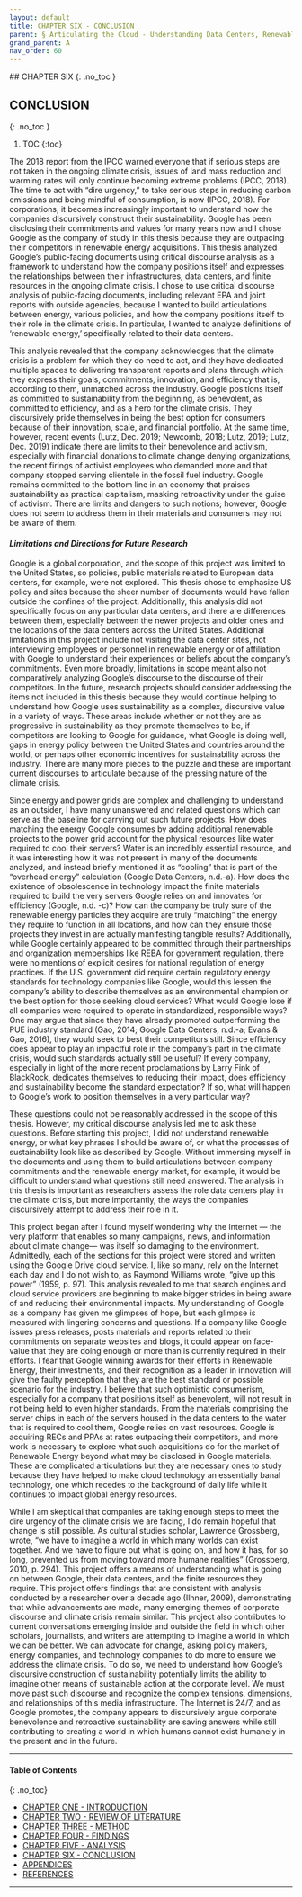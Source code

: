 ```yaml
---
layout: default
title: CHAPTER SIX - CONCLUSION 
parent: § Articulating the Cloud - Understanding Data Centers, Renewable Energy, and Public Policy 
grand_parent: A 
nav_order: 60
---
```

<style>
.dont-break-out {
  /* These are technically the same, but use both */
  overflow-wrap: break-word;
  word-wrap: break-word;

  -ms-word-break: break-all;
  /* This is the dangerous one in WebKit, as it breaks things wherever */
  word-break: break-all;
  /* Instead use this non-standard one: */
  word-break: break-word;
}
</style>

<div class="dont-break-out" markdown="1">
## CHAPTER SIX 
{: .no_toc }

## CONCLUSION
{: .no_toc }


1. TOC
{:toc}

The 2018 report from the IPCC warned everyone that if serious steps are not taken in the ongoing climate crisis, issues of land mass reduction and warming rates will only continue becoming extreme problems (IPCC, 2018). The time to act with “dire urgency,” to take serious steps in reducing carbon emissions and being mindful of consumption, is now (IPCC, 2018). For corporations, it becomes increasingly important to understand how the companies discursively construct their sustainability. Google has been disclosing their commitments and values for many years now and I chose Google as the company of study in this thesis because they are outpacing their competitors in renewable energy acquisitions. This thesis analyzed Google’s public-facing documents using critical discourse analysis as a framework to understand how the company positions itself and expresses the relationships between their infrastructures, data centers, and finite resources in the ongoing climate crisis. I chose to use critical discourse analysis of public-facing documents, including relevant EPA and joint reports with outside agencies, because I wanted to build articulations between energy, various policies, and how the company positions itself to their role in the climate crisis. In particular, I wanted to analyze definitions of ‘renewable energy,’ specifically related to their data centers.

This analysis revealed that the company acknowledges that the climate crisis is a problem for which they do need to act, and they have dedicated multiple spaces to delivering transparent reports and plans through which they express their goals, commitments, innovation, and efficiency that is, according to them, unmatched across the industry. Google positions itself as committed to sustainability from the beginning, as benevolent, as committed to efficiency, and as a hero for the climate crisis. They discursively pride themselves in being the best option for consumers because of their innovation, scale, and financial portfolio. At the same time, however, recent events (Lutz, Dec. 2019; Newcomb, 2018; Lutz, 2019; Lutz, Dec. 2019) indicate there are limits to their benevolence and activism, especially with financial donations to climate change denying organizations, the recent firings of activist employees who demanded more and that company stopped serving clientele in the fossil fuel industry. Google remains committed to the bottom line in an economy that praises sustainability as practical capitalism, masking retroactivity under the guise of activism. There are limits and dangers to such notions; however, Google does not seem to address them in their materials and consumers may not be aware of them.

#### *Limitations and Directions for Future Research*
Google is a global corporation, and the scope of this project was limited to the United States, so policies, public materials related to European data centers, for example, were not explored. This thesis chose to emphasize US policy and sites because the sheer number of documents would have fallen outside the confines of the project. Additionally, this analysis did not specifically focus on any particular data centers, and there are differences between them, especially between the newer projects and older ones and the locations of the data centers across the United States. Additional limitations in this project include not visiting the data center sites, not interviewing employees or personnel in renewable energy or of affiliation with Google to understand their experiences or beliefs about the company’s commitments. Even more broadly, limitations in scope meant also not comparatively analyzing Google’s discourse to the discourse of their competitors. In the future, research projects should consider addressing the items not included in this thesis because they would continue helping to understand how Google uses sustainability as a complex, discursive value in a variety of ways. These areas include whether or not they are as progressive in sustainability as they promote themselves to be, if competitors are looking to Google for guidance, what Google is doing well, gaps in energy policy between the United States and countries around the world, or perhaps other economic incentives for sustainability across the industry. There are many more pieces to the puzzle and these are important current discourses to articulate because of the pressing nature of the climate crisis.

Since energy and power grids are complex and challenging to understand as an outsider, I have many unanswered and related questions which can serve as the baseline for carrying out such future projects. How does matching the energy Google consumes by adding additional renewable projects to the power grid account for the physical resources like water required to cool their servers? Water is an incredibly essential resource, and it was interesting how it was not present in many of the documents analyzed, and instead briefly mentioned it as “cooling” that is part of the “overhead energy” calculation (Google Data Centers, n.d.-a). How does the existence of obsolescence in technology impact the finite materials required to build the very servers Google relies on and innovates for efficiency (Google, n.d. -c)? How can the company be truly sure of the renewable energy particles they acquire are truly “matching” the energy they require to function in all locations, and how can they ensure those projects they invest in are actually manifesting tangible results? Additionally, while Google certainly appeared to be committed through their partnerships and organization memberships like REBA for government regulation, there were no mentions of explicit desires for national regulation of energy practices. If the U.S. government did require certain regulatory energy standards for technology companies like Google, would this lessen the company’s ability to describe themselves as an environmental champion or the best option for those seeking cloud services? What would Google lose if all companies were required to operate in standardized, responsible ways? One may argue that since they have already promoted outperforming the PUE industry standard (Gao, 2014; Google Data Centers, n.d.-a; Evans & Gao, 2016), they would seek to best their competitors still. Since efficiency does appear to play an impactful role in the company’s part in the climate crisis, would such standards actually still be useful? If every company, especially in light of the more recent proclamations by Larry Fink of BlackRock, dedicates themselves to reducing their impact, does efficiency and sustainability become the standard expectation? If so, what will happen to Google’s work to position themselves in a very particular way?

These questions could not be reasonably addressed in the scope of this thesis. However, my critical discourse analysis led me to ask these questions. Before starting this project, I did not understand renewable energy, or what key phrases I should be aware of, or what the processes of sustainability look like as described by Google. Without immersing myself in the documents and using them to build articulations between company commitments and the renewable energy market, for example, it would be difficult to understand what questions still need answered. The analysis in this thesis is important as researchers assess the role data centers play in the climate crisis, but more importantly, the ways the companies discursively attempt to address their role in it.

This project began after I found myself wondering why the Internet — the very platform that enables so many campaigns, news, and information about climate change— was itself so damaging to the environment. Admittedly, each of the sections for this project were stored and written using the Google Drive cloud service. I, like so many, rely on the Internet each day and I do not wish to, as Raymond Williams wrote, “give up this power” (1959, p. 97). This analysis revealed to me that search engines and cloud service providers are beginning to make bigger strides in being aware of and reducing their environmental impacts. My understanding of Google as a company has given me glimpses of hope, but each glimpse is measured with lingering concerns and questions. If a company like Google issues press releases, posts materials and reports related to their commitments on separate websites and blogs, it could appear on face-value that they are doing enough or more than is currently required in their efforts. I fear that Google winning awards for their efforts in Renewable Energy, their investments, and their recognition as a leader in innovation will give the faulty perception that they are the best standard or possible scenario for the industry. I believe that such optimistic consumerism, especially for a company that positions itself as benevolent, will not result in not being held to even higher standards. From the materials comprising the server chips in each of the servers housed in the data centers to the water that is required to cool them, Google relies on vast resources. Google is acquiring RECs and PPAs at rates outpacing their competitors, and more work is necessary to explore what such acquisitions do for the market of Renewable Energy beyond what may be disclosed in Google materials. These are complicated articulations but they are necessary ones to study because they have helped to make cloud technology an essentially banal technology, one which recedes to the background of daily life while it continues to impact global energy resources.

While I am skeptical that companies are taking enough steps to meet the dire urgency of the climate crisis we are facing, I do remain hopeful that change is still possible. As cultural studies scholar, Lawrence Grossberg, wrote, “we have to imagine a world in which many worlds can exist together. And we have to figure out what is going on, and how it has, for so long, prevented us from moving toward more humane realities” (Grossberg, 2010, p. 294). This project offers a means of understanding what is going on between Google, their data centers, and the finite resources they require. This project offers findings that are consistent with analysis conducted by a researcher over a decade ago (Ilhner, 2009), demonstrating that while advancements are made, many emerging themes of corporate discourse and climate crisis remain similar. This project also contributes to current conversations emerging inside and outside the field in which other scholars, journalists, and writers are attempting to imagine a world in which we can be better. We can advocate for change, asking policy makers, energy companies, and technology companies to do more to ensure we address the climate crisis. To do so, we need to understand how Google’s discursive construction of sustainability potentially limits the ability to imagine other means of sustainable action at the corporate level. We must move past such discourse and recognize the complex tensions, dimensions, and relationships of this media infrastructure. The Internet is 24/7, and as Google promotes, the company appears to discursively argue corporate benevolence and retroactive sustainability are saving answers while still contributing to creating a world in which humans cannot exist humanely in the present and in the future.

***

#### Table of Contents
{: .no_toc}

<ul><li> <a href="/docs/A/articulating-the-cloud-understanding-data-centers-renewable-energy-and-public-policy-1/">CHAPTER ONE - INTRODUCTION</a></li><li> <a href="/docs/A/articulating-the-cloud-understanding-data-centers-renewable-energy-and-public-policy-2/">CHAPTER TWO - REVIEW OF LITERATURE</a></li><li> <a href="/docs/A/articulating-the-cloud-understanding-data-centers-renewable-energy-and-public-policy-3/">CHAPTER THREE - METHOD</a></li><li> <a href="/docs/A/articulating-the-cloud-understanding-data-centers-renewable-energy-and-public-policy-4/">CHAPTER FOUR - FINDINGS</a></li><li> <a href="/docs/A/articulating-the-cloud-understanding-data-centers-renewable-energy-and-public-policy-5/">CHAPTER FIVE - ANALYSIS</a></li><li> <a href="/docs/A/articulating-the-cloud-understanding-data-centers-renewable-energy-and-public-policy-6/">CHAPTER SIX - CONCLUSION</a></li><li> <a href="/docs/A/articulating-the-cloud-understanding-data-centers-renewable-energy-and-public-policy-7/">APPENDICES</a></li><li> <a href="/docs/A/articulating-the-cloud-understanding-data-centers-renewable-energy-and-public-policy-8/">REFERENCES</a></li></ul>

***


</div>
